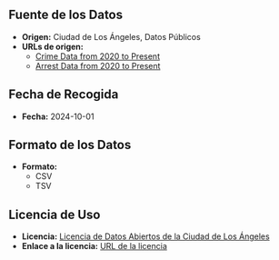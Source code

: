 ## Fuente de los Datos
- **Origen:** Ciudad de Los Ángeles, Datos Públicos
- **URLs de origen:**
  - [Crime Data from 2020 to Present](https://data.lacity.org/Public-Safety/Crime-Data-from-2020-to-Present/2nrs-mtv8/about_data)
  - [Arrest Data from 2020 to Present](https://data.lacity.org/Public-Safety/Arrest-Data-from-2020-to-Present/amvf-fr72/about_data)
  
## Fecha de Recogida
- **Fecha:** 2024-10-01

## Formato de los Datos
- **Formato:**
  - CSV
  - TSV
  
## Licencia de Uso
- **Licencia:** [Licencia de Datos Abiertos de la Ciudad de Los Ángeles](https://data.lacity.org/terms)
- **Enlace a la licencia:** [URL de la licencia](https://data.lacity.org/terms)
